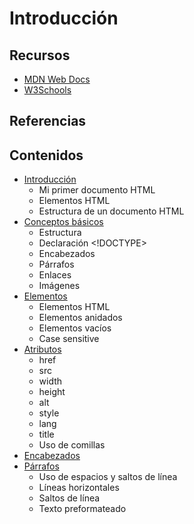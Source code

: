 # Introducción

## Recursos

* [MDN Web Docs](https://developer.mozilla.org/es/docs/Web/HTML)
* [W3Schools](https://www.w3schools.com/html/)

## Referencias

## Contenidos

* [Introducción](https://www.w3schools.com/html/html\_intro.asp)
  * Mi primer documento HTML
  * Elementos HTML
  * Estructura de un documento HTML
* [Conceptos básicos](https://www.w3schools.com/html/html\_basic.asp)
  * Estructura
  * Declaración \<!DOCTYPE>
  * Encabezados
  * Párrafos
  * Enlaces
  * Imágenes
* [Elementos](https://www.w3schools.com/html/html\_elements.asp)
  * Elementos HTML
  * Elementos anidados
  * Elementos vacíos
  * Case sensitive
* [Atributos](https://www.w3schools.com/html/html\_attributes.asp)
  * href
  * src
  * width
  * height
  * alt
  * style
  * lang
  * title
  * Uso de comillas
* [Encabezados](https://www.w3schools.com/html/html\_headings.asp)
* [Párrafos](https://www.w3schools.com/html/html\_paragraphs.asp)
  * Uso de espacios y saltos de línea
  * Líneas horizontales
  * Saltos de línea
  * Texto preformateado

